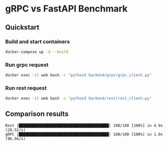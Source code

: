 # gRPC vs FastAPI Benchmark

## Quickstart

### Build and start containers

```sh
docker-compose up -d --build
```

### Run grpc request

```sh
docker exec -it web bash -c "python3 backend/grpc/grpc_client.py"
```

### Run rest request

```sh
docker exec -it web bash -c "python3 backend/rest/rest_client.py"
```

## Comparison results
```
Rest |████████████████████████████████████████| 100/100 [100%] in 4.9s (20.52/s)
gRPC |████████████████████████████████████████| 100/100 [100%] in 1.0s (96.56/s)
```